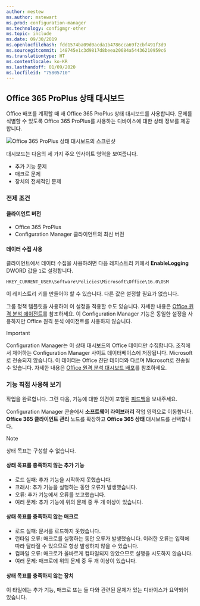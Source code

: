 ```yaml
---
author: mestew
ms.author: mstewart
ms.prod: configuration-manager
ms.technology: configmgr-other
ms.topic: include
ms.date: 09/30/2019
ms.openlocfilehash: fdd1574ba09d0acda1b4786cca69f2cbf491f3d9
ms.sourcegitcommit: 148745e1c3d9817d8beea20684a54436210959c6
ms.translationtype: HT
ms.contentlocale: ko-KR
ms.lasthandoff: 01/09/2020
ms.locfileid: "75805710"
---
```

## <a name="bkmk_o365health"></a> Office 365 ProPlus 상태 대시보드

<!--4488301-->

Office 배포를 계획할 때 새 Office 365 ProPlus 상태 대시보드를 사용합니다. 문제를 식별할 수 있도록 Office 365 ProPlus를 사용하는 디바이스에 대한 상태 정보를 제공합니다.

![Office 365 ProPlus 상태 대시보드의 스크린샷](../../media/4488301-o365-health.png)

대시보드는 다음의 세 가지 주요 인사이트 영역을 보여줍니다.

- 추가 기능 문제
- 매크로 문제
- 장치의 전체적인 문제

### <a name="prerequisites"></a>전제 조건

#### <a name="client-versions"></a>클라이언트 버전

- Office 365 ProPlus
- Configuration Manager 클라이언트의 최신 버전

#### <a name="enable-data-collection"></a>데이터 수집 사용

클라이언트에서 데이터 수집을 사용하려면 다음 레지스트리 키에서 **EnableLogging** DWORD 값을 `1`로 설정합니다.

`HKEY_CURRENT_USER\Software\Policies\Microsoft\Office\16.0\OSM`

이 레지스트리 키를 만들어야 할 수 있습니다. 다른 값은 설정할 필요가 없습니다.

그룹 정책 템플릿을 사용하여 이 설정을 적용할 수도 있습니다. 자세한 내용은 [Office 원격 분석 에이전트](https://docs.microsoft.com/deployoffice/compat/deploy-telemetry-dashboard#office-telemetry-agent)를 참조하세요. 이 Configuration Manager 기능은 동일한 설정을 사용하지만 Office 원격 분석 에이전트를 사용하지 않습니다.

> [!IMPORTANT]
> Configuration Manager는 이 상태 대시보드의 Office 데이터만 수집합니다. 조직에서 제어하는 Configuration Manager 사이트 데이터베이스에 저장됩니다. Microsoft로 전송되지 않습니다. 이 데이터는 Office 진단 데이터와 다르며 Microsoft로 전송될 수 있습니다. 자세한 내용은 [Office 원격 분석 대시보드 배포](https://docs.microsoft.com/deployoffice/compat/deploy-telemetry-dashboard)를 참조하세요.

### <a name="try-it-out"></a>기능 직접 사용해 보기

작업을 완료합니다. 그런 다음, 기능에 대한 의견이 포함된 [피드백](/sccm/core/understand/find-help#product-feedback)을 보내주세요.

Configuration Manager 콘솔에서 **소프트웨어 라이브러리** 작업 영역으로 이동합니다. **Office 365 클라이언트 관리** 노드를 확장하고 **Office 365 상태** 대시보드를 선택합니다.

> [!NOTE]
> 상태 목표는 구성할 수 없습니다.

#### <a name="add-ins-not-meeting-health-goals"></a>상태 목표를 충족하지 않는 추가 기능

- 로드 실패: 추가 기능을 시작하지 못했습니다.
- 크래시: 추가 기능을 실행하는 동안 오류가 발생했습니다.
- 오류: 추가 기능에서 오류를 보고했습니다.
- 여러 문제: 추가 기능에 위의 문제 중 두 개 이상이 있습니다.

#### <a name="macros-not-meeting-health-goals"></a>상태 목표를 충족하지 않는 매크로

- 로드 실패: 문서를 로드하지 못했습니다.
- 런타임 오류: 매크로를 실행하는 동안 오류가 발생했습니다. 이러한 오류는 입력에 따라 달라질 수 있으므로 항상 발생하지 않을 수 있습니다.
- 컴파일 오류: 매크로가 올바르게 컴파일되지 않았으므로 실행을 시도하지 않습니다.
- 여러 문제: 매크로에 위의 문제 중 두 개 이상이 있습니다.

#### <a name="devices-not-meeting-health-goals"></a>상태 목표를 충족하지 않는 장치

이 타일에는 추가 기능, 매크로 또는 둘 다와 관련된 문제가 있는 디바이스가 요약되어 있습니다.
